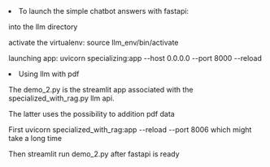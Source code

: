 <li>To launch the simple chatbot answers with fastapi:</li>
<p></p>
into the llm directory

activate the virtualenv:
source llm_env/bin/activate

launching app:
uvicorn specializing:app --host 0.0.0.0 --port 8000 --reload 

<li>Using llm with pdf</li>
<p></p>
<p>The demo_2.py is the streamlit app associated with the specialized_with_rag.py llm api.</p>
<p>The latter uses the possibility to addition pdf data</p>
<p>First uvicorn specialized_with_rag:app --reload --port 8006 which might take a long time</p>
<p>Then streamlit run demo_2.py after fastapi is ready</p>
